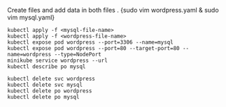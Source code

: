 Create files and add data in both files .
{sudo vim wordpress.yaml & sudo vim mysql.yaml}

````
kubectl apply -f <mysql-file-name>
kubectl apply -f <wordpress-file-name>
kubectl expose pod wordpress --port=3306 --name=mysql 
kubectl expose pod wordpress --port=80 --target-port=80 --name=wordpress --type=NodePort
minikube service wordpress --url
kubectl describe po mysql
`````


``````````
kubectl delete svc wordpress
kubectl delete svc mysql
kubectl delete po wordpress
kubectl delete po mysql
```````````````
